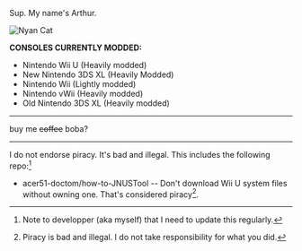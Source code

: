 Sup. My name's Arthur.

![Nyan Cat](https://gist.githubusercontent.com/jedsada-gh/dbee22959762fa6c0ccad8153830b51a/raw/8957088c2e31dba6d72ce86c615cb3c7bb7f0b0c/nyan-cat.gif)

**CONSOLES CURRENTLY MODDED:** 
- Nintendo Wii U (Heavily modded)
- New Nintendo 3DS XL (Heavily Modded)
- Nintendo Wii (Lightly modded)
- Nintendo vWii (Heavily modded)
- Old Nintendo 3DS XL (Heavily modded)

----------------------------------------------------------------------------

buy me ~~coffee~~ boba? <script type='text/javascript' src='https://storage.ko-fi.com/cdn/widget/Widget_2.js'></script><script type='text/javascript'>kofiwidget2.init('Buy me boba?', '#72a4f2', 'C0C21HBPG9');kofiwidget2.draw();</script> 

----------------------------------------------------------------------------

I do not endorse piracy. It's bad and illegal.
This includes the following repo:[^1]

- acer51-doctom/how-to-JNUSTool -- Don't download Wii U system files without owning one. That's considered piracy[^2].


[^1]: Note to developper (aka myself) that I need to update this regularly.
[^2]: Piracy is bad and illegal. I do not take responsibility for what you did.
